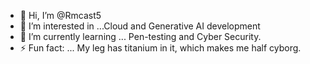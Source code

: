 - 👋 Hi, I’m @Rmcast5
- 👀 I’m interested in ...Cloud and Generative AI development 
- 🌱 I’m currently learning ... Pen-testing and Cyber Security.
- ⚡ Fun fact: ... My leg has titanium in it, which makes me half cyborg.

<!---
Rmcast5/Rmcast5 is a ✨ special ✨ repository because its `README.md` (this file) appears on your GitHub profile.
You can click the Preview link to take a look at your changes.
--->
